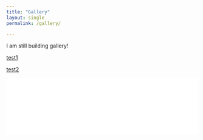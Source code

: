 ```yaml
---
title: "Gallery"
layout: single
permalink: /gallery/

---
```


I am still building gallery!

[test1](/scatter-aqi-color.html)

[test2](/scatter-aqi-color.html)

<iframe 
  id="chart"
  src="/scatter-aqi-color.html"
  frameborder="0" 
  scrolling="no" 
  style="width: 100%">
</iframe>